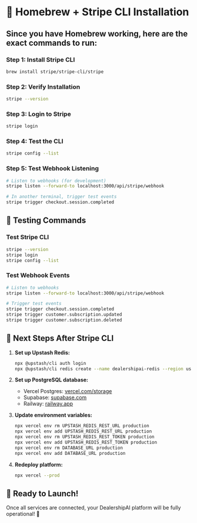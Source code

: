 # 🍺 Homebrew + Stripe CLI Installation

## Since you have Homebrew working, here are the exact commands to run:

### **Step 1: Install Stripe CLI**
```bash
brew install stripe/stripe-cli/stripe
```

### **Step 2: Verify Installation**
```bash
stripe --version
```

### **Step 3: Login to Stripe**
```bash
stripe login
```

### **Step 4: Test the CLI**
```bash
stripe config --list
```

### **Step 5: Test Webhook Listening**
```bash
# Listen to webhooks (for development)
stripe listen --forward-to localhost:3000/api/stripe/webhook

# In another terminal, trigger test events
stripe trigger checkout.session.completed
```

## 🧪 **Testing Commands**

### Test Stripe CLI
```bash
stripe --version
stripe login
stripe config --list
```

### Test Webhook Events
```bash
# Listen to webhooks
stripe listen --forward-to localhost:3000/api/stripe/webhook

# Trigger test events
stripe trigger checkout.session.completed
stripe trigger customer.subscription.updated
stripe trigger customer.subscription.deleted
```

## 🔄 **Next Steps After Stripe CLI**

1. **Set up Upstash Redis:**
   ```bash
   npx @upstash/cli auth login
   npx @upstash/cli redis create --name dealershipai-redis --region us-east-1
   ```

2. **Set up PostgreSQL database:**
   - Vercel Postgres: [vercel.com/storage](https://vercel.com/storage)
   - Supabase: [supabase.com](https://supabase.com)
   - Railway: [railway.app](https://railway.app)

3. **Update environment variables:**
   ```bash
   npx vercel env rm UPSTASH_REDIS_REST_URL production
   npx vercel env add UPSTASH_REDIS_REST_URL production
   npx vercel env rm UPSTASH_REDIS_REST_TOKEN production
   npx vercel env add UPSTASH_REDIS_REST_TOKEN production
   npx vercel env rm DATABASE_URL production
   npx vercel env add DATABASE_URL production
   ```

4. **Redeploy platform:**
   ```bash
   npx vercel --prod
   ```

## 🎯 **Ready to Launch!**

Once all services are connected, your DealershipAI platform will be fully operational! 🚀
